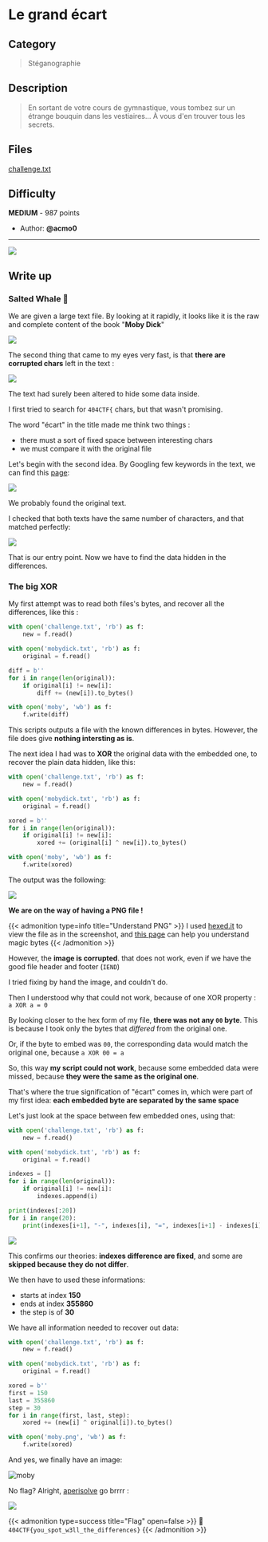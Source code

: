 # Le grand écart


## Category

> Stéganographie

## Description

> En sortant de votre cours de gymnastique, vous tombez sur un étrange bouquin dans les vestiaires... À vous d'en trouver tous les secrets.

## Files

[challenge.txt](challenge.txt)

## Difficulty

**MEDIUM** - 987 points

- Author: **@acmo0**
---

![](screen.png)

## Write up

### Salted Whale :whale:

We are given a large text file. By looking at it rapidly, it looks like it is the raw and complete content of the book "**Moby Dick**"

![](mobydick.png)

The second thing that came to my eyes very fast, is that **there are corrupted chars** left in the text :

![](corruption.png)

The text had surely been altered to hide some data inside.

I first tried to search for `404CTF{` chars, but that wasn't promising.

The word "écart" in the title made me think two things :
- there must a sort of fixed space between interesting chars
- we must compare it with the original file

Let's begin with the second idea. By Googling few keywords in the text, we can find this [page](https://gist.github.com/StevenClontz/4445774):

![](original.png)

We probably found the original text.

I checked that both texts have the same number of characters, and that matched perfectly:

![](match_size.png)

That is our entry point. Now we have to find the data hidden in the differences.

### The big XOR

My first attempt was to read both files's bytes, and recover all the differences, like this :

```python
with open('challenge.txt', 'rb') as f:
	new = f.read()

with open('mobydick.txt', 'rb') as f:
	original = f.read()

diff = b''
for i in range(len(original)):
	if original[i] != new[i]:
		diff += (new[i]).to_bytes()

with open('moby', 'wb') as f:
	f.write(diff)
```

This scripts outputs a file with the known differences in bytes. However, the file does give __nothing intersting as is__.

The next idea I had was to **XOR** the original data with the embedded one, to recover the plain data hidden, like this:

```python
with open('challenge.txt', 'rb') as f:
	new = f.read()

with open('mobydick.txt', 'rb') as f:
	original = f.read()

xored = b''
for i in range(len(original)):
	if original[i] != new[i]:
		xored += (original[i] ^ new[i]).to_bytes()

with open('moby', 'wb') as f:
	f.write(xored)
```

The output was the following:

![](a_png.png)

**We are on the way of having a PNG file !**

{{< admonition type=info title="Understand PNG" >}}
I used [hexed.it](https://hexed.it/) to view the file as in the screenshot, and [this page](https://en.wikipedia.org/wiki/List_of_file_signatures) can help you understand magic bytes
{{< /admonition >}}

However, the **image is corrupted**. that does not work, even if we have the good file header and footer (`IEND`)

I tried fixing by hand the image, and couldn't do.

Then I understood why that could not work, because of one XOR property :
`a XOR a = 0`

By looking closer to the hex form of my file, **there was not any `00` byte**. This is because I took only the bytes that *differed* from the original one.

Or, if the byte to embed was `00`, the corresponding data would match the original one, because `a XOR 00 = a`

So, this way __my script could not work__, because some embedded data were missed, because **they were the same as the original one**.

That's where the true signification of "écart" comes in, which were part of my first idea: **each embedded byte are separated by the same space**

Let's just look at the space between few embedded ones, using that:

```python
with open('challenge.txt', 'rb') as f:
	new = f.read()

with open('mobydick.txt', 'rb') as f:
	original = f.read()

indexes = []
for i in range(len(original)):
	if original[i] != new[i]:
		indexes.append(i)

print(indexes[:20])
for i in range(20):
	print(indexes[i+1], "-", indexes[i], "=", indexes[i+1] - indexes[i])
```

![](indexes2.png)

This confirms our theories: **indexes difference are fixed**, and some are **skipped because they do not differ**.

We then have to used these informations:
- starts at index **150**
- ends at index **355860**
- the step is of **30**

We have all information needed to recover out data:
```python  
with open('challenge.txt', 'rb') as f:
	new = f.read()

with open('mobydick.txt', 'rb') as f:
	original = f.read()

xored = b''
first = 150
last = 355860
step = 30
for i in range(first, last, step):
	xored += (new[i] ^ original[i]).to_bytes()

with open('moby.png', 'wb') as f:
	f.write(xored)
```

And yes, we finally have an image:

![moby](moby.png)

No flag? Alright, [aperisolve](https://aperisolve.fr/6281adf3ebb8c5795c187350f909b00e) go brrrr :

![](flaaaaag.png)

{{< admonition type=success title="Flag" open=false >}}
:triangular_flag_on_post: `404CTF{you_spot_w3ll_the_differences}`
{{< /admonition >}}

